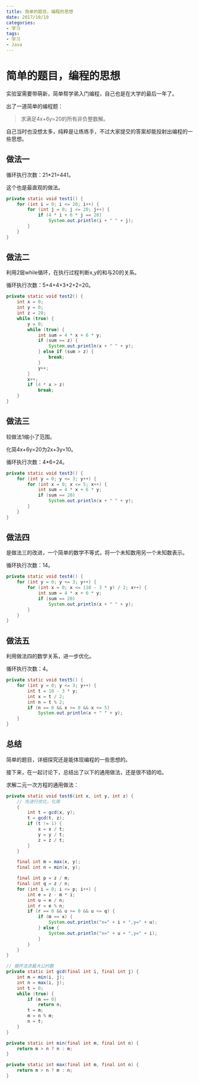 ```yaml
---
title: 简单的题目，编程的思想
date: 2017/10/10
categories:
- 学习
tags:
- 学习
- Java
---
```


简单的题目，编程的思想
=======================
实验室需要带萌新，简单帮学弟入门编程，自己也是在大学的最后一年了。

出了一道简单的编程题：

> 求满足4x+6y=20的所有非负整数解。

自己当时也没想太多，纯粹是让练练手，不过大家提交的答案却能投射出编程的一些思想。

## 做法一

循环执行次数：21*21=441。

这个也是最直观的做法。

```java
private static void test1() {
    for (int i = 0; i <= 20; i++) {
        for (int j = 0; j <= 20; j++) {
            if (4 * i + 6 * j == 20)
                System.out.println(i + " " + j);
        }
    }
}
```

## 做法二

利用2层while循环，在执行过程判断x,y的和与20的关系。

循环执行次数：5+4+4+3+2+2=20。

```java
private static void test2() {
    int x = 0;
    int y = 0;
    int z = 20;
    while (true) {
        y = 0;
        while (true) {
            int sum = 4 * x + 6 * y;
            if (sum == z) {
                System.out.println(x + " " + y);
            } else if (sum > z) {
                break;
            }
            y++;
        }
        x++;
        if (4 * x > z)
            break;
    }
}
```

## 做法三

较做法1缩小了范围。

化简4x+6y=20为2x+3y=10。

循环执行次数：4*6=24。

```java
private static void test3() {
    for (int y = 0; y <= 3; y++) {
        for (int x = 0; x <= 5; x++) {
            int sum = 4 * x + 6 * y;
            if (sum == 20)
                System.out.println(x + " " + y);
        }
    }
}
```

## 做法四

是做法三的改进，一个简单的数学不等式，将一个未知数用另一个未知数表示。

循环执行次数：14。

```java
private static void test4() {
    for (int y = 0; y <= 3; y++) {
        for (int x = 0; x <= (10 - 3 * y) / 2; x++) {
            int sum = 4 * x + 6 * y;
            if (sum == 20)
                System.out.println(x + " " + y);
        }
    }
}
```

## 做法五

利用做法四的数学关系，进一步优化。

循环执行次数：4。

```java
private static void test5() {
    for (int y = 0; y <= 3; y++) {
        int t = 10 - 3 * y;
        int x = t / 2;
        int n = t % 2;
        if (n == 0 && x >= 0 && x <= 5)
            System.out.println(x + " " + y);
    }
}
```

## 总结

简单的题目，详细探究还是能体现编程的一些思想的。

接下来，在一起讨论下，总结出了以下的通用做法，还是很不错的哈。

求解二元一次方程的通用做法：

```java
private static void test6(int x, int y, int z) {
    // 先进行优化，化简
    {
        int t = gcd(x, y);
        t = gcd(t, z);
        if (t != 1) {
            x = x / t;
            y = y / t;
            z = z / t;
        }
    }

    final int m = max(x, y);
    final int n = min(x, y);

    final int p = z / m;
    final int q = z / n;
    for (int i = 0; i <= p; i++) {
        int e = z - m * i;
        int u = e / n;
        int r = e % n;
        if (r == 0 && u >= 0 && u <= q) {
            if (m == x) {
                System.out.println("x=" + i + ",y=" + u);
            } else {
                System.out.println("x=" + u + ",y=" + i);
            }
        }
    }
}

// 循环法求最大公约数
private static int gcd(final int i, final int j) {
    int m = min(i, j);
    int n = max(i, j);
    int t = 0;
    while (true) {
        if (m == 0)
            return n;
        t = m;
        m = n % m;
        n = t;
    }
}

private static int min(final int m, final int n) {
    return m > n ? n : m;
}

private static int max(final int m, final int n) {
    return m > n ? m : n;
}
```